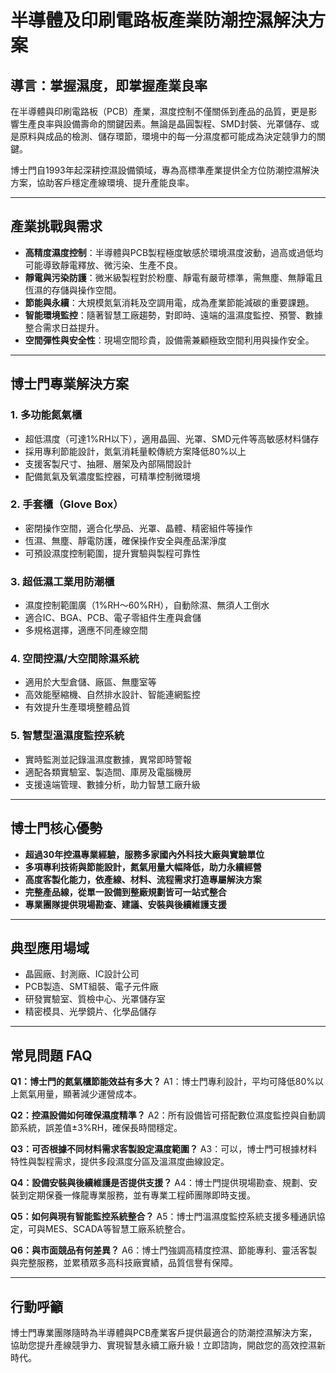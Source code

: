 # 半導體及印刷電路板產業防潮控濕解決方案

## 導言：掌握濕度，即掌握產業良率

在半導體與印刷電路板（PCB）產業，濕度控制不僅關係到產品的品質，更是影響生產良率與設備壽命的關鍵因素。無論是晶圓製程、SMD封裝、光罩儲存、或是原料與成品的檢測、儲存環節，環境中的每一分濕度都可能成為決定競爭力的關鍵。

博士門自1993年起深耕控濕設備領域，專為高標準產業提供全方位防潮控濕解決方案，協助客戶穩定產線環境、提升產能良率。

---

## 產業挑戰與需求

- **高精度濕度控制**：半導體與PCB製程極度敏感於環境濕度波動，過高或過低均可能導致靜電釋放、微污染、生產不良。
- **靜電與污染防護**：微米級製程對於粉塵、靜電有嚴苛標準，需無塵、無靜電且恆濕的存儲與操作空間。
- **節能與永續**：大規模氮氣消耗及空調用電，成為產業節能減碳的重要課題。
- **智能環境監控**：隨著智慧工廠趨勢，對即時、遠端的溫濕度監控、預警、數據整合需求日益提升。
- **空間彈性與安全性**：現場空間珍貴，設備需兼顧極致空間利用與操作安全。

---

## 博士門專業解決方案

### 1. 多功能氮氣櫃
- 超低濕度（可達1%RH以下），適用晶圓、光罩、SMD元件等高敏感材料儲存
- 採用專利節能設計，氮氣消耗量較傳統方案降低80%以上
- 支援客製尺寸、抽屜、層架及內部隔間設計
- 配備氮氣及氧濃度監控器，可精準控制微環境

### 2. 手套櫃（Glove Box）
- 密閉操作空間，適合化學品、光罩、晶體、精密組件等操作
- 恆濕、無塵、靜電防護，確保操作安全與產品潔淨度
- 可預設濕度控制範圍，提升實驗與製程可靠性

### 3. 超低濕工業用防潮櫃
- 濕度控制範圍廣（1%RH～60%RH），自動除濕、無須人工倒水
- 適合IC、BGA、PCB、電子零組件生產與倉儲
- 多規格選擇，適應不同產線空間

### 4. 空間控濕/大空間除濕系統
- 適用於大型倉儲、廠區、無塵室等
- 高效能壓縮機、自然排水設計、智能連網監控
- 有效提升生產環境整體品質

### 5. 智慧型溫濕度監控系統
- 實時監測並記錄溫濕度數據，異常即時警報
- 適配各類實驗室、製造間、庫房及電腦機房
- 支援遠端管理、數據分析，助力智慧工廠升級

---

## 博士門核心優勢

- **超過30年控濕專業經驗，服務多家國內外科技大廠與實驗單位**
- **多項專利技術與節能設計，氮氣用量大幅降低，助力永續經營**
- **高度客製化能力，依產線、材料、流程需求打造專屬解決方案**
- **完整產品線，從單一設備到整廠規劃皆可一站式整合**
- **專業團隊提供現場勘查、建議、安裝與後續維護支援**

---

## 典型應用場域

- 晶圓廠、封測廠、IC設計公司
- PCB製造、SMT組裝、電子元件廠
- 研發實驗室、質檢中心、光罩儲存室
- 精密模具、光學鏡片、化學品儲存

---

## 常見問題 FAQ

**Q1：博士門的氮氣櫃節能效益有多大？**
A1：博士門專利設計，平均可降低80%以上氮氣用量，顯著減少運營成本。

**Q2：控濕設備如何確保濕度精準？**
A2：所有設備皆可搭配數位濕度監控與自動調節系統，誤差值±3%RH，確保長時間穩定。

**Q3：可否根據不同材料需求客製設定濕度範圍？**
A3：可以，博士門可根據材料特性與製程需求，提供多段濕度分區及溫濕度曲線設定。

**Q4：設備安裝與後續維護是否提供支援？**
A4：博士門提供現場勘查、規劃、安裝到定期保養一條龍專業服務，並有專業工程師團隊即時支援。

**Q5：如何與現有智能監控系統整合？**
A5：博士門溫濕度監控系統支援多種通訊協定，可與MES、SCADA等智慧工廠系統整合。

**Q6：與市面競品有何差異？**
A6：博士門強調高精度控濕、節能專利、靈活客製與完整服務，並累積眾多高科技廠實績，品質信譽有保障。

---

## 行動呼籲

博士門專業團隊隨時為半導體與PCB產業客戶提供最適合的防潮控濕解決方案，協助您提升產線競爭力、實現智慧永續工廠升級！立即諮詢，開啟您的高效控濕新時代。